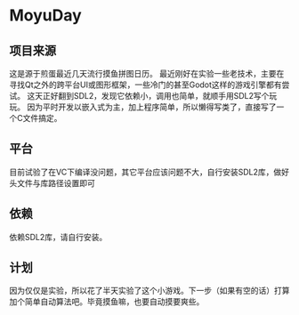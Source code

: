 # MoyuDay

## 项目来源
这是源于煎蛋最近几天流行摸鱼拼图日历。
最近刚好在实验一些老技术，主要在寻找Qt之外的跨平台UI或图形框架，一些冷门的甚至Godot这样的游戏引擎都有尝试。
这天正好翻到SDL2，发现它依赖小，调用也简单，就顺手用SDL2写个玩玩。
因为平时开发以嵌入式为主，加上程序简单，所以懒得写类了，直接写了一个C文件搞定。

## 平台
目前试验了在VC下编译没问题，其它平台应该问题不大，自行安装SDL2库，做好头文件与库路径设置即可

## 依赖
依赖SDL2库，请自行安装。

## 计划
因为仅仅是实验，所以花了半天实验了这个小游戏。下一步（如果有空的话）打算加个简单自动算法吧。毕竟摸鱼嘛，也要自动摸要爽些。
